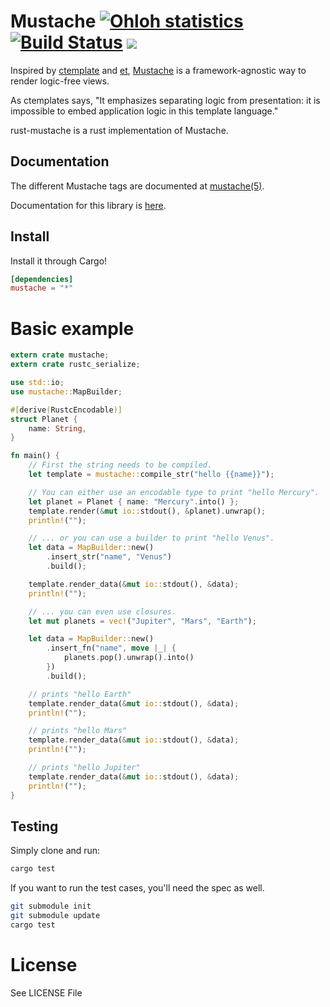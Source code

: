 Mustache [![Ohloh statistics](http://www.ohloh.net/p/rust-mustache/widgets/project_thin_badge.gif)](https://www.ohloh.net/p/rust-mustache) [![Build Status](http://travis-ci.org/nickel-org/rust-mustache.png?branch=master)](https://travis-ci.org/nickel-org/rust-mustache) [![](http://meritbadge.herokuapp.com/mustache)](https://crates.io/crates/mustache)
========

Inspired by [ctemplate][1] and [et][2], [Mustache][3] is a framework-agnostic way
to render logic-free views.

As ctemplates says, "It emphasizes separating logic from presentation: it is
impossible to embed application logic in this template language."

rust-mustache is a rust implementation of Mustache.

## Documentation

The different Mustache tags are documented at [mustache(5)][4].

Documentation for this library is [here][5].

## Install

Install it through Cargo!

```toml
[dependencies]
mustache = "*"
```

# Basic example

```rust
extern crate mustache;
extern crate rustc_serialize;

use std::io;
use mustache::MapBuilder;

#[derive(RustcEncodable)]
struct Planet {
    name: String,
}

fn main() {
    // First the string needs to be compiled.
    let template = mustache::compile_str("hello {{name}}");

    // You can either use an encodable type to print "hello Mercury".
    let planet = Planet { name: "Mercury".into() };
    template.render(&mut io::stdout(), &planet).unwrap();
    println!("");

    // ... or you can use a builder to print "hello Venus".
    let data = MapBuilder::new()
        .insert_str("name", "Venus")
        .build();

    template.render_data(&mut io::stdout(), &data);
    println!("");

    // ... you can even use closures.
    let mut planets = vec!("Jupiter", "Mars", "Earth");

    let data = MapBuilder::new()
        .insert_fn("name", move |_| {
            planets.pop().unwrap().into()
        })
        .build();

    // prints "hello Earth"
    template.render_data(&mut io::stdout(), &data);
    println!("");

    // prints "hello Mars"
    template.render_data(&mut io::stdout(), &data);
    println!("");

    // prints "hello Jupiter"
    template.render_data(&mut io::stdout(), &data);
    println!("");
}
```

## Testing

Simply clone and run:

```bash
cargo test
```

If you want to run the test cases, you'll need the spec as well.

```bash
git submodule init
git submodule update
cargo test
```

[1]: http://code.google.com/p/google-ctemplate/
[2]: http://www.ivan.fomichev.name/2008/05/erlang-template-engine-prototype.html
[3]: https://mustache.github.io/
[4]: http://mustache.github.com/mustache.5.html
[5]: http://nickel.rs/rust-mustache/mustache/index.html

# License

See LICENSE File
